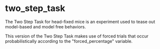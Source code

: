 # two_step_task
The Two Step Task for head-fixed mice is an experiment used to tease out model-based and model free behaviors.

This version of the Two Step Task makes use of forced trials that occur probabilistically according to the "forced_percentage" variable.

